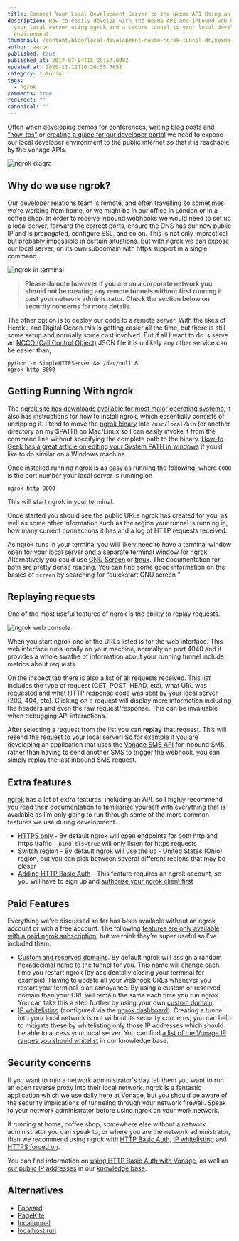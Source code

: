 ```yaml
---
title: Connect Your Local Development Server to the Nexmo API Using an Ngrok Tunnel
description: How to easily develop with the Nexmo API and inbound web hooks on
  your local server using ngrok and a secure tunnel to your local development
  environment.
thumbnail: /content/blog/local-development-nexmo-ngrok-tunnel-dr/nexmo-ngrok-tunnel.jpg
author: aaron
published: true
published_at: 2017-07-04T15:29:57.000Z
updated_at: 2020-11-12T16:26:55.769Z
category: tutorial
tags:
  - ngrok
comments: true
redirect: ""
canonical: ""
---
```

Often when [developing demos for conferences](https://www.nexmo.com/blog/2016/12/19/streaming-calls-to-a-browser-with-voice-websockets-dr/), writing [blog posts and “how-tos”](https://www.nexmo.com/?s=how+to) or [creating a guide for our developer portal](https://developer.nexmo.com/) we need to expose our local developer environment to the public internet so that it is reachable by the Vonage APIs.

![ngrok diagra](/content/blog/connect-your-local-development-server-to-the-nexmo-api-using-an-ngrok-tunnel/webhooks.png "ngrok diagra")

## Why do we use ngrok?

Our developer relations team is remote, and often travelling so sometimes we’re working from home, or we might be in our office in London or in a coffee shop. In order to receive inbound webhooks we would need to set up a local server, forward the correct ports, ensure the DNS has our new public IP and is propagated, configure SSL, and so on. This is not only impractical but probably impossible in certain situations. But with [ngrok](https://ngrok.com/) we can expose our local server, on its own subdomain with https support in a single command.

![ngrok in terminal](/content/blog/connect-your-local-development-server-to-the-nexmo-api-using-an-ngrok-tunnel/media-20170704.png "ngrok in terminal")

> **Please do note however if you are on a corporate network you should not be creating any remote tunnels without first running it past your network administrator. Check the section below on security concerns for more details.**

The other option is to deploy our code to a remote server. With the likes of Heroku and Digital Ocean this is getting easier all the time, but there is still some setup and normally some cost involved. But if all I want to do is serve an [NCCO (Call Control Object)](https://docs.nexmo.com/voice/voice-api/ncco-reference) JSON file it is unlikely any other service can be easier than;

```shell
python -m SimpleHTTPServer &> /dev/null &
ngrok http 8000
```

## Getting Running With ngrok

The [ngrok site has downloads available for most major operating systems](https://ngrok.com/download), it also has instructions for how to install ngrok, which essentially consists of unzipping it. I tend to move the [ngrok binary](https://ngrok.com/download) into `/usr/local/bin` (or another directory on my $PATH) on Mac/Linux so I can easily invoke it from the command line without specifying the complete path to the binary. [How-to Geek has a great article on editing your System PATH in windows](https://www.howtogeek.com/118594/how-to-edit-your-system-path-for-easy-command-line-access/) if you’d like to do similar on a Windows machine.

Once installed running ngrok is as easy as running the following, where `8000` is the port number your local server is running on

```shell
ngrok http 8000
```

This will start ngrok in your terminal.

Once started you should see the public URLs ngrok has created for you, as well as some other information such as the region your tunnel is running in, how many current connections it has and a log of HTTP requests received.

As ngrok runs in your terminal you will likely need to have a terminal window open for your local server and a separate terminal window for ngrok. Alternatively you could use [GNU Screen](https://www.gnu.org/software/screen/manual/screen.html) or [tmux](https://tmux.github.io/). The documentation for both are pretty dense reading. You can find some good information on the basics of `screen` by searching for “quickstart GNU screen <operating system>”

## Replaying requests

One of the most useful features of ngrok is the ability to replay requests.

![ngrok web console](/content/blog/connect-your-local-development-server-to-the-nexmo-api-using-an-ngrok-tunnel/media-20170704-1.png "ngrok web console")

When you start ngrok one of the URLs listed is for the web interface. This web interface runs locally on your machine, normally on port 4040 and it provides a whole swathe of information about your running tunnel include metrics about requests.

On the inspect tab there is also a list of all requests received. This list includes the type of request (GET, POST, HEAD, etc), what URL was requested and what HTTP response code was sent by your local server (200, 404, etc). Clicking on a request will display more information including the headers and even the raw request/response. This can be invaluable when debugging API interactions.

After selecting a request from the list you can **replay** that request. This will resend the request to your local server! So for example if you are developing an application that uses the [Vonage SMS API](https://developer.nexmo.com/use-cases/sms-customer-support) for inbound SMS, rather than having to send another SMS to trigger the webhook, you can simply replay the last inbound SMS request.

## Extra features

[ngrok](https://ngrok.com/) has a lot of extra features, including an API, so I highly recommend you [read their documentation](https://ngrok.com/docs) to familiarize yourself with everything that is available as I’m only going to run through some of the more common features we use during development.

* [HTTPS only](https://ngrok.com/docs#bind-tls) - By default ngrok will open endpoints for both http and https traffic. `-bind-tls=true` will only listen for https requests
* [Switch region](https://ngrok.com/docs#global-locations) - By default ngrok will use the us - United States (Ohio) region, but you can pick between several different regions that may be closer
* [Adding HTTP Basic Auth](https://ngrok.com/docs#auth) - This feature requires an ngrok account, so you will have to sign up and [authorise your ngrok client first](https://ngrok.com/docs#authtoken)

## Paid Features

Everything we’ve discussed so far has been available without an ngrok account or with a free account. The following [features are only available with a paid ngrok subscription](https://ngrok.com/product#pricing), but we think they’re super useful so I’ve included them.

* [Custom and reserved domains](https://ngrok.com/docs#subdomain). By default ngrok will assign a random hexadecimal name to the tunnel for you. This name will change each time you restart ngrok (by accidentally closing your terminal for example). Having to update all your webhook URLs whenever you restart your terminal is an annoyance. By using a custom or reserved domain then your URL will remain the same each time you run ngrok. You can take this a step further by using your own [custom domain](https://ngrok.com/docs#custom-domains).
* [IP whitelisting](https://ngrok.com/docs#whitelist) (configured via the [ngrok dashboard](https://dashboard.ngrok.com)). Creating a tunnel into your local network is not without its security concerns, you can help to mitigate these by whitelisting only those IP addresses which should be able to access your local server. You can find [a list of the Vonage IP ranges you should whitelist](https://help.nexmo.com/hc/en-us/articles/204015053-What-IP-addresses-should-I-whitelist-in-order-to-receive-SMS-requests-from-Nexmo-) in our knowledge base.

## Security concerns

If you want to ruin a network administrator's day tell them you want to run an open reverse proxy into their local network. ngrok is a fantastic application which we use daily here at Vonage, but you should be aware of the security implications of tunneling through your network firewall. Speak to your network administrator before using ngrok on your work network.

If running at home, coffee shop, somewhere else without a network administrator you can speak to, or where you are the network administrator, then we recommend using ngrok with [HTTP Basic Auth](https://ngrok.com/docs#auth), [IP whitelisting](https://ngrok.com/docs#whitelist) and [HTTPS forced on](https://ngrok.com/docs#bind-tls).

You can find information on [using HTTP Basic Auth with Vonage](https://help.nexmo.com/hc/en-us/articles/230076127-How-to-setup-HTTP-Basic-authentication-for-my-webhook-URL-), as well as [our public IP addresses](https://help.nexmo.com/hc/en-us/articles/204014483-Source-IP-subnet-for-incoming-traffic-in-REST-API) in our [knowledge base](https://help.nexmo.com/hc/en-us).

## Alternatives

* [Forward](https://forwardhq.com/)
* [PageKite](https://pagekite.net/)
* [localtunnel](https://localtunnel.github.io/www/)
* [localhost.run](http://localhost.run/)